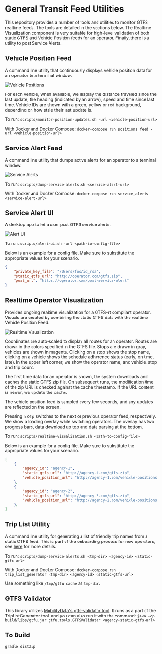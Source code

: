 General Transit Feed Utilities
==============================
This repository provides a number of tools and utilities to monitor GTFS realtime feeds. The tools are detailed in the sections below. The Realtime Visualization component is very suitable for high-level validation of both static GTFS and Vehicle Position feeds for an operator. Finally, there is a utility to post Service Alerts.

Vehicle Position Feed
---------------------

A command line utility that continuously displays vehicle position data for an operator to a terminal window.

![Vehicle Positions](img/vehicle-positions.png)

For each vehicle, when available, we display the distance traveled since the last update, the heading (indicated by an arrow), speed and time since last time. Vehicle IDs are shown with a green, yellow or red background, depending on how stale their last update is.

To run: `scripts/monitor-position-updates.sh -url <vehicle-position-url>`

With Docker and Docker Compose: `docker-compose run positions_feed -url <vehicle-position-url>`

Service Alert Feed
------------------

A command line utility that dumps active alerts for an operator to a terminal window.

![Service Alerts](img/service-alerts.png)

To run: `scripts/dump-service-alerts.sh <service-alert-url>`

With Docker and Docker Compose: `docker-compose run service_alerts <service-alert-url>`

Service Alert UI
----------------

A desktop app to let a user post GTFS service alerts.

![Alert UI](img/alert-ui.png)

To run: `scripts/alert-ui.sh -url <path-to-config-file>`

Below is an example for a config file. Make sure to substitute the appropriate values for your scenario.

```json
{
    "private_key_file": "/Users/foo/id_rsa",
    "static_gtfs_url": "http://operator.com/gtfs.zip",
    "post_url": "https://operator.com/post-service-alert"
}
```

Realtime Operator Visualization
-------------------------------
Provides ongoing realtime visualization for a GTFS-rt compliant operator. Visuals are created by combining the static GTFS data with the realtime Vehicle Position Feed.

![Realtime Visualization](img/big-blue-bus.png)

Coordinates are auto-scaled to display all routes for an operator. Routes are drawn in the colors specified in the GTFS file. Stops are drawn in gray, vehicles are shown in magenta. Clicking on a stop shows the stop name, clicking on a vehicle shows the schedule adherence status (early, on time, late). In the upper left corner, we show the operator name, and vehicle, stop and trip count.

The first time data for an operator is shown, the system downloads and caches the static GTFS zip file. On subsequent runs, the modification time of the zip URL is checked against the cache timestamp. If the URL content is newer, we update the cache.

The vehicle position feed is sampled every few seconds, and any updates are reflected on the screen.

Pressing `n` or `p` switches to the next or previous operator feed, respectively. We show a loading overlay while switching operators. The overlay has two progress bars, data download up top and data parsing at the bottom.

To run: `scripts/realtime-visualization.sh <path-to-config-file>`

Below is an example for a config file. Make sure to substitute the appropriate values for your scenario.

```json
[
    {
        "agency_id": "agency-1",
        "static_gtfs_url": "http://agency-1.com/gtfs.zip",
        "vehicle_position_url": "http://agency-1.com/vehicle-positions.pb"
    },
    {
        "agency_id": "agency-2",
        "static_gtfs_url": "http://agency-2.com/gtfs.zip",
        "vehicle_position_url": "http://agency-2.com/vehicle-positions.pb"
    },
]
```

Trip List Utility
-----------------

A command line utility for generating a list of friendly trip names from a static GTFS feed. This is part of the onboarding process for new operators, see [here](https://github.com/cal-itp/graas-staging/blob/master/server/doc/onboarding-runbook.md) for more details.

To run: `scripts/dump-service-alerts.sh <tmp-dir> <agency-id> <static-gtfs-url>`

With Docker and Docker Compose: `docker-compose run trip_list_generator <tmp-dir> <agency-id> <static-gtfs-url>`

Use something like `/tmp/gtfu-cache` as `tmp-dir`.

GTFS Validator
-----------------
This library utilizes [MobilityData's gtfs-validator tool](https://github.com/mobilitydata/gtfs-validator). It runs as a part of the TripListGenerator tool, and you can also run it with the command: `java -cp build/libs/gtfu.jar gtfu.tools.GTFSValidator <agency-static-gtfs-url>`

To Build
--------
`gradle distZip`

